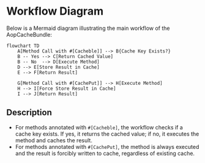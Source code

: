 # Workflow Diagram

Below is a Mermaid diagram illustrating the main workflow of the AopCacheBundle:

```mermaid
flowchart TD
    A[Method Call with #[Cacheble]] --> B{Cache Key Exists?}
    B -- Yes --> C[Return Cached Value]
    B -- No  --> D[Execute Method]
    D --> E[Store Result in Cache]
    E --> F[Return Result]
    
    G[Method Call with #[CachePut]] --> H[Execute Method]
    H --> I[Force Store Result in Cache]
    I --> J[Return Result]
```

## Description

- For methods annotated with `#[Cacheble]`, the workflow checks if a cache key exists. If yes, it returns the cached value; if no, it executes the method and caches the result.
- For methods annotated with `#[CachePut]`, the method is always executed and the result is forcibly written to cache, regardless of existing cache.
